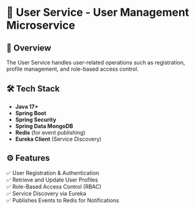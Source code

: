 
# 👤 User Service - User Management Microservice

## 📌 Overview

The User Service handles user-related operations such as registration, profile management, and role-based access control.

## 🛠️ Tech Stack

- **Java 17+**
- **Spring Boot**
- **Spring Security**
- **Spring Data MongoDB**
- **Redis** (for event publishing)
- **Eureka Client** (Service Discovery)

## ⚙️ Features
✅ User Registration & Authentication<br>
✅ Retrieve and Update User Profiles<br>
✅ Role-Based Access Control (RBAC)<br>
✅ Service Discovery via Eureka<br>
✅ Publishes Events to Redis for Notifications<br>
